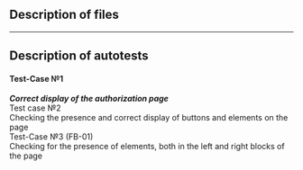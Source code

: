 ## Description of files
------
## Description of autotests
#### Test-Case №1   
***Correct display of the authorization page***  
Test case №2  
Checking the presence and correct display of buttons and elements on the page  
Test-Case №3 (FB-01)  
Checking for the presence of elements, both in the left and right blocks of the page  

